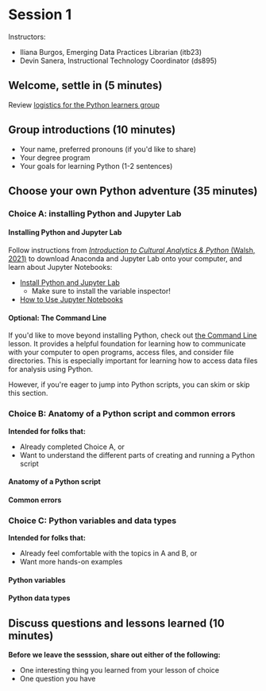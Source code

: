 # Session 1
Instructors:
* Iliana Burgos, Emerging Data Practices Librarian (itb23)
* Devin Sanera, Instructional Technology Coordinator (ds895)

## Welcome, settle in (5 minutes)

Review [logistics for the Python learners group](https://github.com/cornell-colab/python-learners/blob/main/home/about%20the%20group.md)

## Group introductions (10 minutes)

* Your name, preferred pronouns (if you'd like to share)
* Your degree program
* Your goals for learning Python (1-2 sentences) 

## Choose your own Python adventure (35 minutes)

### Choice A: installing Python and Jupyter Lab

#### Installing Python and Jupyter Lab
Follow instructions from [<i>Introduction to Cultural Analytics & Python</i> (Walsh, 2021)](https://melaniewalsh.github.io/Intro-Cultural-Analytics/welcome.html) to download Anaconda and Jupyter Lab onto your computer, and learn about Jupyter Notebooks:
* [Install Python and Jupyter Lab](https://melaniewalsh.github.io/Intro-Cultural-Analytics/02-Python/01-Install-Python.html)
  * Make sure to install the variable inspector!
* [How to Use Jupyter Notebooks](https://melaniewalsh.github.io/Intro-Cultural-Analytics/02-Python/02-How-to-Use-Jupyter-Notebooks.html)

#### Optional: The Command Line

If you'd like to move beyond installing Python, check out [the Command Line](https://melaniewalsh.github.io/Intro-Cultural-Analytics/01-Command-Line/01-The-Command-Line.html) lesson. It provides a helpful foundation for learning how to communicate with your computer to open programs, access files, and consider file directories. This is especially important for learning how to access data files for analysis using Python.

However, if you're eager to jump into Python scripts, you can skim or skip this section.

### Choice B: Anatomy of a Python script and common errors

**Intended for folks that:**
* Already completed Choice A, or
* Want to understand the different parts of creating and running a Python script

#### Anatomy of a Python script

#### Common errors

### Choice C: Python variables and data types

**Intended for folks that:**
* Already feel comfortable with the topics in A and B, or
* Want more hands-on examples

#### Python variables

#### Python data types

## Discuss questions and lessons learned (10 minutes)

**Before we leave the sesssion, share out either of the following:**
* One interesting thing you learned from your lesson of choice
* One question you have
